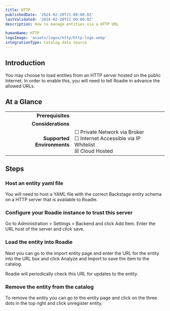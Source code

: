 ```yaml
---
title: HTTP
publishedDate: '2024-02-20T21:00:00.0Z'
lastValidated: '2024-02-20T21:00:00.0Z'
description: How to manage entities via a HTTP URL

humanName: HTTP
logoImage: 'assets/logos/http/http-logo.webp'
integrationType: Catalog data source
---
```


## Introduction

You may choose to load entities from an HTTP server hosted on the public Internet. In order to enable this, you will need to tell Roadie in advance the allowed URLs.

## At a Glance
| | |
|---: | --- |
| **Prerequisites** |  |
| **Considerations** |  |
| **Supported Environments** | ☐ Private Network via Broker <br /> ☐ Internet Accessible via IP Whitelist <br /> ☒ Cloud Hosted |

## Steps
### Host an entity yaml file
You will need to host a YAML file with the correct Backstage entity schema on a HTTP server that is available to Roadie.

### Configure your Roadie instance to trust this server

Go to Administration > Settings > Backend and click Add Item. Enter the URL host of the server and click save.

### Load the entity into Roadie

Next you can go to the import entity page and enter the URL for the entity into the URL box and click Analyze and Import to save the item to the catalog.

Roadie will periodically check this URL for updates to the entity.

### Remove the entity from the catalog

To remove the entity you can go to the entity page and click on the three dots in the top right and click unregister entity.
